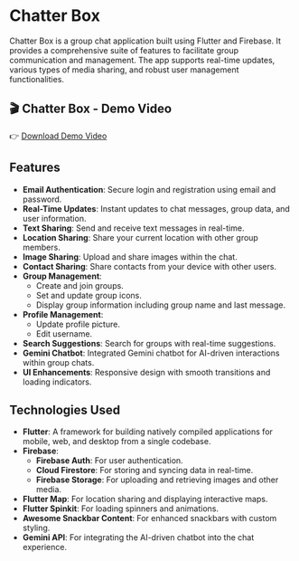 # Chatter Box

Chatter Box is a group chat application built using Flutter and Firebase. It provides a comprehensive suite of features to facilitate group communication and management. The app supports real-time updates, various types of media sharing, and robust user management functionalities.

## 🎬 Chatter Box - Demo Video

👉 [Download Demo Video](assets/chatterbox_demo.mp4)

## Features

- **Email Authentication**: Secure login and registration using email and password.
- **Real-Time Updates**: Instant updates to chat messages, group data, and user information.
- **Text Sharing**: Send and receive text messages in real-time.
- **Location Sharing**: Share your current location with other group members.
- **Image Sharing**: Upload and share images within the chat.
- **Contact Sharing**: Share contacts from your device with other users.
- **Group Management**:
  - Create and join groups.
  - Set and update group icons.
  - Display group information including group name and last message.
- **Profile Management**:
  - Update profile picture.
  - Edit username.
- **Search Suggestions**: Search for groups with real-time suggestions.
- **Gemini Chatbot**: Integrated Gemini chatbot for AI-driven interactions within group chats.
- **UI Enhancements**: Responsive design with smooth transitions and loading indicators.

## Technologies Used

- **Flutter**: A framework for building natively compiled applications for mobile, web, and desktop from a single codebase.
- **Firebase**:
  - **Firebase Auth**: For user authentication.
  - **Cloud Firestore**: For storing and syncing data in real-time.
  - **Firebase Storage**: For uploading and retrieving images and other media.
- **Flutter Map**: For location sharing and displaying interactive maps.
- **Flutter Spinkit**: For loading spinners and animations.
- **Awesome Snackbar Content**: For enhanced snackbars with custom styling.
- **Gemini API**: For integrating the AI-driven chatbot into the chat experience.
